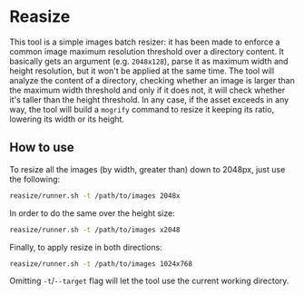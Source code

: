 # Reasize

This tool is a simple images batch resizer: it has been made to enforce a common image maximum resolution threshold over a directory content.
It basically gets an argument (e.g. `2048x128`), parse it as maximum width and height resolution, but it won't be applied at the same time. The tool will analyze the content of a directory, checking whether an image is larger than the maximum width threshold and only if it does not, it will check whether it's taller than the height threshold.
In any case, if the asset exceeds in any way, the tool will build a `mogrify` command to resize it keeping its ratio, lowering its width or its height.

## How to use

To resize all the images (by width, greater than) down to 2048px, just use the following:

```bash
reasize/runner.sh -t /path/to/images 2048x
```

In order to do the same over the height size:

```bash
reasize/runner.sh -t /path/to/images x2048
```

Finally, to apply resize in both directions:

```bash
reasize/runner.sh -t /path/to/images 1024x768
```

Omitting `-t`/`--target` flag will let the tool use the current working directory.
